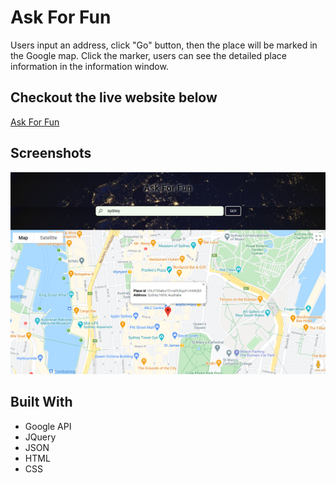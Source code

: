 # Ask For Fun
Users input an address, click "Go" button, then the place will be marked in the Google map. Click the marker, users can see the detailed place information in the information window.

## Checkout the live website below
[Ask For Fun](https://yingl1984.github.io/search_place/)

## Screenshots
![screenshot](images\screenshot.png)

## Built With
- Google API
- JQuery
- JSON
- HTML
- CSS

